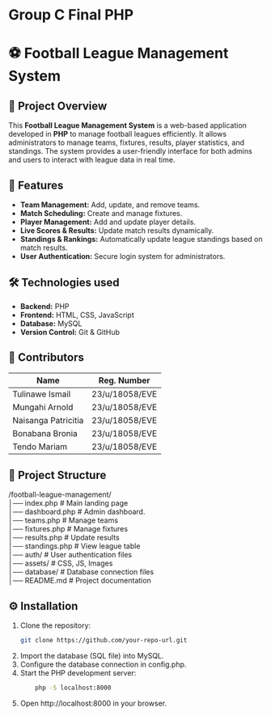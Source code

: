 # Group C Final PHP

# ⚽ Football League Management System

## 📌 Project Overview  
This **Football League Management System** is a web-based application developed in **PHP** to manage football leagues efficiently. It allows administrators to manage teams, fixtures, results, player statistics, and standings. The system provides a user-friendly interface for both admins and users to interact with league data in real time.

## 🚀 Features  
- **Team Management:** Add, update, and remove teams.  
- **Match Scheduling:** Create and manage fixtures.  
- **Player Management:** Add and update player details.  
- **Live Scores & Results:** Update match results dynamically.  
- **Standings & Rankings:** Automatically update league standings based on match results.  
- **User Authentication:** Secure login system for administrators.  


## 🛠️ Technologies used 
- **Backend:** PHP 
- **Frontend:** HTML, CSS, JavaScript
- **Database:** MySQL  
- **Version Control:** Git & GitHub  

## 👥 Contributors  

| Name                  | Reg. Number      |
|-----------------------|------------------|
| Tulinawe Ismail       | 23/u/18058/EVE   |
| Mungahi Arnold        | 23/u/18058/EVE   |
| Naisanga Patricitia   | 23/u/18058/EVE   |
| Bonabana Bronia       | 23/u/18058/EVE   |
| Tendo Mariam          | 23/u/18058/EVE   |



## 📂 Project Structure  
/football-league-management/ <br>
│── index.php # Main landing page<br>
│── dashboard.php # Admin dashboard.<br>
│── teams.php # Manage teams <br>
│── fixtures.php # Manage fixtures<br>
│── results.php # Update results<br>
│── standings.php # View league table<br>
│── auth/ # User authentication files<br>
│── assets/ # CSS, JS, Images<br>
│── database/ # Database connection files<br>
│── README.md # Project documentation<br>


## ⚙️ Installation  
1. Clone the repository:  
   ```bash
   git clone https://github.com/your-repo-url.git
1. Import the database (SQL file) into MySQL.
1. Configure the database connection in config.php.
1. Start the PHP development server:
    ```bash
        php -S localhost:8000
    ```
1. Open http://localhost:8000 in your browser.